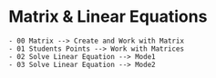 # Matrix & Linear Equations

```
- 00 Matrix --> Create and Work with Matrix
- 01 Students Points --> Work with Matrices
- 02 Solve Linear Equation --> Mode1
- 03 Solve Linear Equation --> Mode2
```
